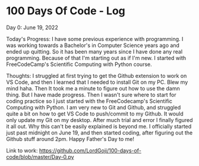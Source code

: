 # 100 Days Of Code - Log

Day 0: June 19, 2022

Today's Progress: I have some previous experience with programming. I was working towards a Bachelor's in Computer Science years ago and ended up quitting. So it has been many years since I have done any real programming. Because of that I'm starting out as if I'm new. I started with FreeCodeCamp's Scientific Computing with Python course.

Thoughts: I struggled at first trying to get the Github extension to work on VS Code, and then I learned that I needed to install Git on my PC. Blew my mind haha. Then It took me a minute to figure out how to use the damn thing. But I have made progress. Then I wasn't sure where to start for coding practice so I just started with the FreeCodecamp's Scientific Computing with Python. I am very new to Git and Github, and struggled quite a bit on how to get VS Code to push/commit to my Github. It would only update my Git on my desktop. After much trial and error I finally figured it all out. Why this can't be easily explained is beyond me. I officially started just past midnight on June 19, and then started coding, after figuring out the Github stuff around 2pm. Happy Father's Day to me!

Link to work: https://github.com/LordGoji/100-days-of-code/blob/master/Day-0.py
